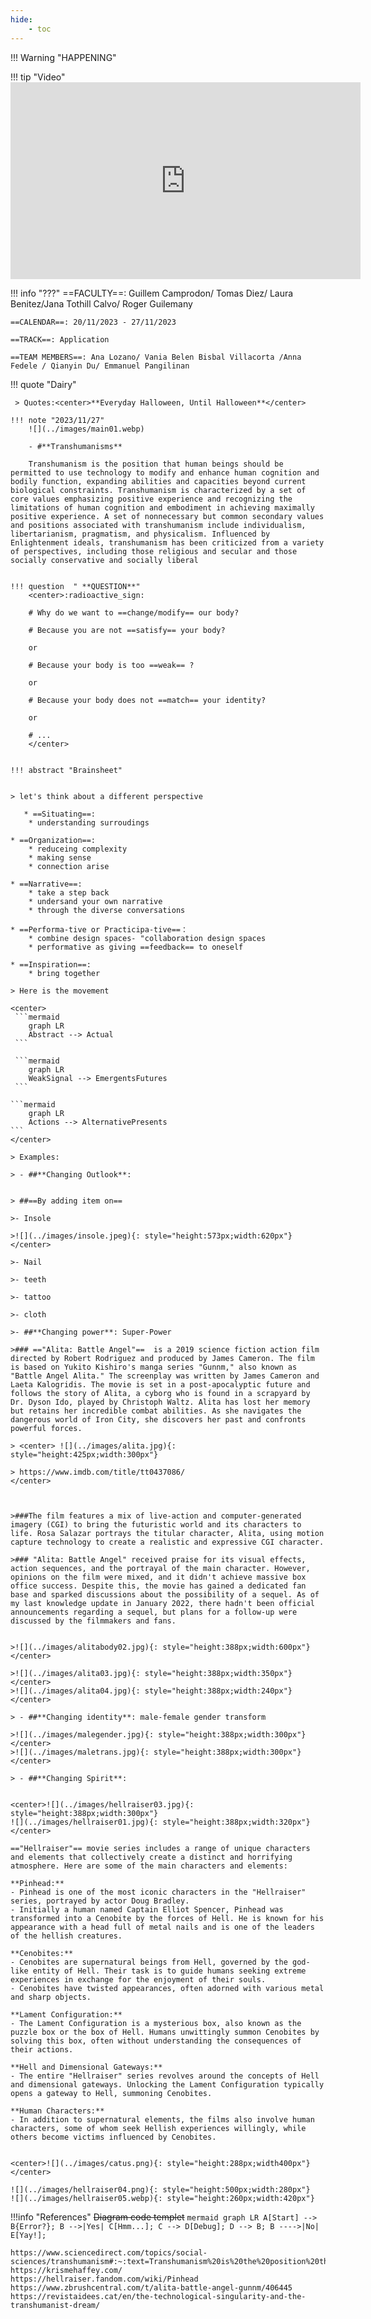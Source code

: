 ```yaml
---
hide:
    - toc
---
```



!!! Warning "HAPPENING"  

!!! tip "Video"
    <iframe width="560" height="315" src="https://www.youtube.com/embed/8jj0FoZHYX0?si=oKZAbOpZxRJyl2t5" title="YouTube video player" frameborder="0" allow="accelerometer; autoplay; clipboard-write; encrypted-media; gyroscope; picture-in-picture; web-share" allowfullscreen></iframe>
    




!!! info "???"
    ==FACULTY==: Guillem Camprodon/ Tomas Diez/ Laura Benitez/Jana Tothill Calvo/ Roger Guilemany
    
    ==CALENDAR==: 20/11/2023 - 27/11/2023

    ==TRACK==: Application

    ==TEAM MEMBERS==: Ana Lozano/ Vania Belen Bisbal Villacorta /Anna Fedele / Qianyin Du/ Emmanuel Pangilinan



!!! quote "Dairy"

     > Quotes:<center>**Everyday Halloween, Until Halloween**</center>

    !!! note "2023/11/27"
        ![](../images/main01.webp)

        - #**Transhumanisms**

        Transhumanism is the position that human beings should be permitted to use technology to modify and enhance human cognition and bodily function, expanding abilities and capacities beyond current biological constraints. Transhumanism is characterized by a set of core values emphasizing positive experience and recognizing the limitations of human cognition and embodiment in achieving maximally positive experience. A set of nonnecessary but common secondary values and positions associated with transhumanism include individualism, libertarianism, pragmatism, and physicalism. Influenced by Enlightenment ideals, transhumanism has been criticized from a variety of perspectives, including those religious and secular and those socially conservative and socially liberal

    
    !!! question  " **QUESTION**"
        <center>:radioactive_sign: 

        # Why do we want to ==change/modify== our body?   

        # Because you are not ==satisfy== your body? 

        or

        # Because your body is too ==weak== ?

        or

        # Because your body does not ==match== your identity?

        or

        # ...
        </center>


    !!! abstract "Brainsheet"
   

    > let's think about a different perspective 

       * ==Situating==: 
        * understanding surroudings

    * ==Organization==: 
        * reduceing complexity
        * making sense
        * connection arise

    * ==Narrative==:
        * take a step back
        * undersand your own narrative 
        * through the diverse conversations

    * ==Performa-tive or Practicipa-tive==：
        * combine design spaces- "collaboration design spaces
        * performative as giving ==feedback== to oneself

    * ==Inspiration==:
        * bring together

    > Here is the movement
    
    <center> 
     ```mermaid
        graph LR
        Abstract --> Actual
     ```

     ```mermaid
        graph LR
        WeakSignal --> EmergentsFutures
     ```

    ```mermaid
        graph LR
        Actions --> AlternativePresents
    ```
    </center>

    > Examples:

    > - ##**Changing Outlook**: 


    > ##==By adding item on==

    >- Insole

    >![](../images/insole.jpeg){: style="height:573px;width:620px"}</center>

    >- Nail

    >- teeth

    >- tattoo

    >- cloth
 
    >- ##**Changing power**: Super-Power 

    >### =="Alita: Battle Angel"==  is a 2019 science fiction action film directed by Robert Rodriguez and produced by James Cameron. The film is based on Yukito Kishiro's manga series "Gunnm," also known as "Battle Angel Alita." The screenplay was written by James Cameron and Laeta Kalogridis. The movie is set in a post-apocalyptic future and follows the story of Alita, a cyborg who is found in a scrapyard by Dr. Dyson Ido, played by Christoph Waltz. Alita has lost her memory but retains her incredible combat abilities. As she navigates the dangerous world of Iron City, she discovers her past and confronts powerful forces. 

    > <center> ![](../images/alita.jpg){: style="height:425px;width:300px"}

    > https://www.imdb.com/title/tt0437086/
    </center>

    

    >###The film features a mix of live-action and computer-generated imagery (CGI) to bring the futuristic world and its characters to life. Rosa Salazar portrays the titular character, Alita, using motion capture technology to create a realistic and expressive CGI character.

    >### "Alita: Battle Angel" received praise for its visual effects, action sequences, and the portrayal of the main character. However, opinions on the film were mixed, and it didn't achieve massive box office success. Despite this, the movie has gained a dedicated fan base and sparked discussions about the possibility of a sequel. As of my last knowledge update in January 2022, there hadn't been official announcements regarding a sequel, but plans for a follow-up were discussed by the filmmakers and fans.
    

    >![](../images/alitabody02.jpg){: style="height:388px;width:600px"}</center> 

    >![](../images/alita03.jpg){: style="height:388px;width:350px"}</center> 
    >![](../images/alita04.jpg){: style="height:388px;width:240px"}</center> 

    > - ##**Changing identity**: male-female gender transform

    >![](../images/malegender.jpg){: style="height:388px;width:300px"}</center>
    >![](../images/maletrans.jpg){: style="height:388px;width:300px"}</center>

    > - ##**Changing Spirit**: 


    <center>![](../images/hellraiser03.jpg){: style="height:388px;width:300px"}
    ![](../images/hellraiser01.jpg){: style="height:388px;width:320px"}</center> 
    
    =="Hellraiser"== movie series includes a range of unique characters and elements that collectively create a distinct and horrifying atmosphere. Here are some of the main characters and elements:

    **Pinhead:**
    - Pinhead is one of the most iconic characters in the "Hellraiser" series, portrayed by actor Doug Bradley.
    - Initially a human named Captain Elliot Spencer, Pinhead was transformed into a Cenobite by the forces of Hell. He is known for his appearance with a head full of metal nails and is one of the leaders of the hellish creatures.

    **Cenobites:**
    - Cenobites are supernatural beings from Hell, governed by the god-like entity of Hell. Their task is to guide humans seeking extreme experiences in exchange for the enjoyment of their souls.
    - Cenobites have twisted appearances, often adorned with various metal and sharp objects.
        
    **Lament Configuration:**
    - The Lament Configuration is a mysterious box, also known as the puzzle box or the box of Hell. Humans unwittingly summon Cenobites by solving this box, often without understanding the consequences of their actions.

    **Hell and Dimensional Gateways:**
    - The entire "Hellraiser" series revolves around the concepts of Hell and dimensional gateways. Unlocking the Lament Configuration typically opens a gateway to Hell, summoning Cenobites.

    **Human Characters:**
    - In addition to supernatural elements, the films also involve human characters, some of whom seek Hellish experiences willingly, while others become victims influenced by Cenobites.


    <center>![](../images/catus.png){: style="height:288px;width400px"}</center> 

    ![](../images/hellraiser04.png){: style="height:500px;width:280px"} 
    ![](../images/hellraiser05.webp){: style="height:260px;width:420px"}


!!!info "References"
    ~~Diagram code templet~~
    ``` mermaid
        graph LR
        A[Start] --> B{Error?};
        B -->|Yes| C[Hmm...];
        C --> D[Debug];
        D --> B;
        B ---->|No| E[Yay!];
    ```

    https://www.sciencedirect.com/topics/social-sciences/transhumanism#:~:text=Transhumanism%20is%20the%20position%20that,capacities%20beyond%20current%20biological%20constraints.
    https://krismehaffey.com/
    https://hellraiser.fandom.com/wiki/Pinhead
    https://www.zbrushcentral.com/t/alita-battle-angel-gunnm/406445
    https://revistaidees.cat/en/the-technological-singularity-and-the-transhumanist-dream/